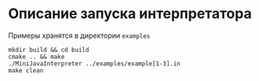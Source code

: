 # Описание запуска интерпретатора

Примеры хранятся в директории `examples`

```
mkdir build && cd build
cmake .. && make
./MiniJavaInterpreter ../examples/example[1-3].in
make clean
```